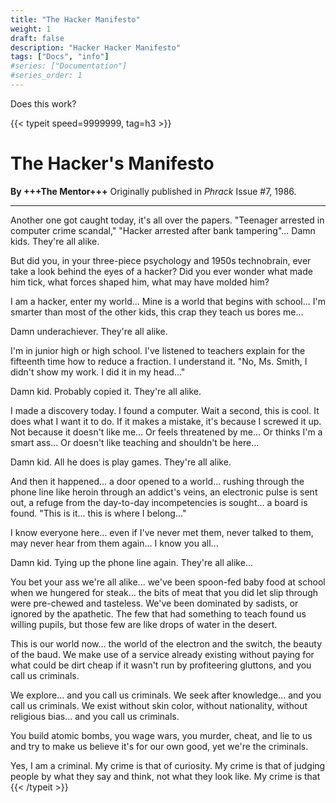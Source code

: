 ```yaml
---
title: "The Hacker Manifesto"
weight: 1
draft: false
description: "Hacker Hacker Manifesto"
tags: ["Docs", "info"]
#series: ["Documentation"]
#series_order: 1
---
```


Does this work?

{{< typeit speed=9999999, tag=h3 >}}
# The Hacker's Manifesto

**By +++The Mentor+++**
Originally published in *Phrack* Issue #7, 1986.

---

Another one got caught today, it's all over the papers.
"Teenager arrested in computer crime scandal," "Hacker arrested after bank tampering"...
Damn kids. They're all alike.

But did you, in your three-piece psychology and 1950s technobrain,
ever take a look behind the eyes of a hacker? Did you ever wonder what made him tick,
what forces shaped him, what may have molded him?

I am a hacker, enter my world...
Mine is a world that begins with school...
I'm smarter than most of the other kids, this crap they teach us bores me...

Damn underachiever. They're all alike.

I'm in junior high or high school. I've listened to teachers explain for the fifteenth time
how to reduce a fraction. I understand it. "No, Ms. Smith, I didn't show my work.
I did it in my head..."

Damn kid. Probably copied it. They're all alike.

I made a discovery today. I found a computer.
Wait a second, this is cool. It does what I want it to do. If it makes a mistake,
it's because I screwed it up. Not because it doesn't like me...
Or feels threatened by me...
Or thinks I'm a smart ass...
Or doesn't like teaching and shouldn't be here...

Damn kid. All he does is play games. They're all alike.

And then it happened... a door opened to a world... rushing through the phone line like heroin through an addict's veins,
an electronic pulse is sent out, a refuge from the day-to-day incompetencies is sought...
a board is found. "This is it... this is where I belong..."

I know everyone here... even if I've never met them, never talked to them, may never hear from them again...
I know you all...

Damn kid. Tying up the phone line again. They're all alike...

You bet your ass we're all alike... we've been spoon-fed baby food at school when we hungered for steak...
the bits of meat that you did let slip through were pre-chewed and tasteless. We've been dominated by sadists,
or ignored by the apathetic. The few that had something to teach found us willing pupils, but those few are like drops of water in the desert.

This is our world now... the world of the electron and the switch, the beauty of the baud.
We make use of a service already existing without paying for what could be dirt cheap if it wasn't run by profiteering gluttons, and you call us criminals.

We explore... and you call us criminals.
We seek after knowledge... and you call us criminals.
We exist without skin color, without nationality, without religious bias... and you call us criminals.

You build atomic bombs, you wage wars, you murder, cheat, and lie to us and try to make us believe it's for our own good, yet we're the criminals.

Yes, I am a criminal. My crime is that of curiosity. My crime is that of judging people by what they say and think, not what they look like. My crime is that
{{< /typeit >}}
